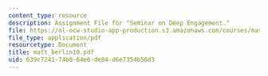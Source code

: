 ```yaml
---
content_type: resource
description: Assignment File for "Seminar on Deep Engagement."
file: https://ol-ocw-studio-app-production.s3.amazonaws.com/courses/mas-961-seminar-on-deep-engagement-fall-2004/639c724174b864e6de84d6e7354b50d3_matt_berlin10.pdf
file_type: application/pdf
resourcetype: Document
title: matt_berlin10.pdf
uid: 639c7241-74b8-64e6-de84-d6e7354b50d3
---
```

